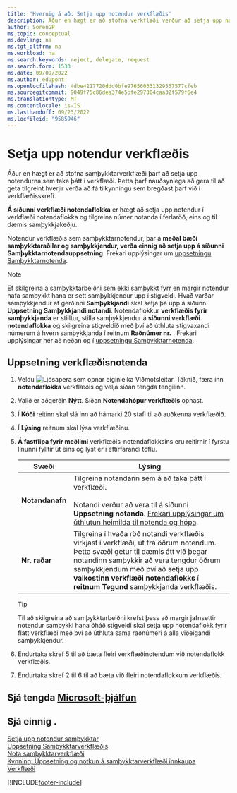 ```yaml
---
title: 'Hvernig á að: Setja upp notendur verkflæðis'
description: Áður en hægt er að stofna verkflæði verður að setja upp notendur sem taka þátt í þeim á síðu notendaflokks verkflæðis.
author: SorenGP
ms.topic: conceptual
ms.devlang: na
ms.tgt_pltfrm: na
ms.workload: na
ms.search.keywords: reject, delegate, request
ms.search.form: 1533
ms.date: 09/09/2022
ms.author: edupont
ms.openlocfilehash: 4dbe4217720ddd0bfe976560331329537577cfeb
ms.sourcegitcommit: 9049f75c86dea374e5bfe297304caa32f579f6e4
ms.translationtype: MT
ms.contentlocale: is-IS
ms.lasthandoff: 09/23/2022
ms.locfileid: "9585946"
---
```

# <a name="set-up-workflow-users"></a>Setja upp notendur verkflæðis

Áður en hægt er að stofna samþykktarverkflæði þarf að setja upp notendurna sem taka þátt í verkflæði. Þetta þarf nauðsynlega að gera til að geta tilgreint hverjir verða að fá tilkynningu sem bregðast þarf við í verkflæðisskrefi.  

**Á síðunni verkflæði notendaflokka** er hægt að setja upp notendur í verkflæði notendaflokka og tilgreina númer notanda í ferlaröð, eins og til dæmis samþykkjakeðju. 

Notendur verkflæðis sem samþykktarnotendur, þar á **meðal bæði samþykktaraðilar og samþykkjendur, verða einnig að setja upp á síðunni Samþykktarnotendauppsetning**. Frekari upplýsingar um [uppsetningu Samþykktarnotenda](across-how-to-set-up-approval-users.md).  

> [!NOTE]  
> Ef skilgreina á samþykktarbeiðni sem ekki samþykkt fyrr en margir notendur hafa samþykkt hana er sett samþykkjendur upp í stigveldi. Hvað varðar samþykkjendur af gerðinni **Samþykkjandi** skal setja þá upp á síðunni **Uppsetning Samþykkjandi notandi**. Notendaflokkur **verkflæðis fyrir samþykkjanda** er stilltur, stilla samþykkjendur á **síðunni verkflæði notendaflokka** og skilgreina stigveldið með því að úthluta stigvaxandi númerum á hvern samþykkjanda í reitnum **Raðnúmer nr.** . Frekari upplýsingar hér að neðan og í [uppsetningu Samþykktarnotenda](across-how-to-set-up-approval-users.md). 

## <a name="to-set-up-a-workflow-user"></a>Uppsetning verkflæðisnotenda

1. Veldu ![Ljósapera sem opnar eiginleika Viðmótsleitar.](media/ui-search/search_small.png "Segðu mér hvað þú vilt gera") Táknið, færa inn **notendaflokka** verkflæðis og velja síðan tengda tengilinn.  
2. Valið er aðgerðin **Nýtt**. Síðan **Notendahópur verkflæðis** opnast.  
3. Í **Kóði** reitinn skal slá inn að hámarki 20 stafi til að auðkenna verkflæðið.  
4. Í **Lýsing** reitnum skal lýsa verkflæðinu.  
5. **Á fastflipa fyrir meðlimi** verkflæðis-notendaflokksins eru reitirnir í fyrstu línunni fylltir út eins og lýst er í eftirfarandi töflu.  

   |Svæði|Lýsing|
   |-----|-----------|
   |**Notandanafn**|Tilgreina notandann sem á að taka þátt í verkflæði.<br /><br /> Notandi verður að vera til á síðunni **Uppsetning notanda**. [Frekari upplýsingar um úthlutun heimilda til notenda og hópa](ui-define-granular-permissions.md).|
   |**Nr. raðar**|Tilgreina í hvaða röð notandi verkflæðis virkjast í verkflæði, út frá öðrum notendum. Þetta svæði getur til dæmis átt við þegar notandinn samþykkir að vera tengdur öðrum samþykkjendum með því að setja upp **valkostinn verkflæði notendaflokks** í **reitnum Tegund** samþykkjanda verkflæðis.| 

   > [!TIP]
   > Til að skilgreina að samþykktarbeiðni krefst þess að margir jafnsettir notendur samþykki hana óháð stigveldi skal setja upp notendaflokk fyrir flatt verkflæði með því að úthluta sama raðnúmeri á alla viðeigandi samþykkjendur.

6. Endurtaka skref 5 til að bæta fleiri verkflæðinotendum við notendaflokk verkflæðis.  
7. Endurtaka skref 2 til 6 til að bæta við fleiri notendaflokkum verkflæðis.  

## <a name="see-related-microsoft-training"></a>Sjá tengda [Microsoft-þjálfun](/training/modules/create-workflows/)

## <a name="see-also"></a>Sjá einnig .

[Setja upp notendur samþykktar](across-how-to-set-up-approval-users.md)  
[Uppsetning Samþykktarverkflæðis](across-set-up-workflows.md)  
[Nota samþykktarverkflæði](across-use-workflows.md)  
[Kynning: Uppsetning og notkun á samþykktarverkflæði innkaupa](walkthrough-setting-up-and-using-a-purchase-approval-workflow.md)  
[Verkflæði](across-workflow.md)  

[!INCLUDE[footer-include](includes/footer-banner.md)]
